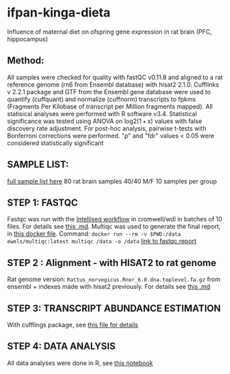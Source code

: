 # ifpan-kinga-dieta
Influence of maternal diet on ofspring gene expression in rat brain (PFC, hippocampus)

## Method:

All samples were checked for quality with fastQC v0.11.8 and aligned to a rat reference genome (rn6 from Ensembl database) with hisat2 2.1.0. Cufflinks v 2.2.1 package and GTF from the Ensembl gene database were used to quantify (cuffquant) and normalize (cuffnorm) transcripts to fpkms (Fragments Per Kilobase of transcript per Million fragments mapped). All statisical analyses were performed with R software v3.4. Statistical significance was tested using ANOVA on log2(1 + x) values with false discovery rate adjustment. For post-hoc analysis, pairwise t-tests with Bonferroni corrections were performed. "p" and "fdr" values < 0.05 were considered statistically significant 

## SAMPLE LIST:
[full sample list here](sample-list.tsv)
80 rat brain samples
40/40 M/F
10 samples per group

## STEP 1: FASTQC
Fastqc was run with the [Intelliseq workflow](https://gitlab.com/intelliseq/workflows/raw/dev/src/main/wdl/tasks/generate-fastqc-report/v0.1/generate-fastqc-report.wdl) in cromwell/wdl in batches of 10 files. For details see [this .md](run-fastqc-wdl-in-batches.md). Multiqc was used to generate the final report, in [this docker file](https://hub.docker.com/r/ewels/multiqc). Command:
`docker run --rm -v $PWD:/data ewels/multiqc:latest multiqc /data -o /data`
[link to fastqc report](http://149.156.177.112/projects/ifpan-kinga-dieta/multiqc_report.html)

## STEP 2 : Alignment - with HISAT2 to rat genome
Rat genome version: `Rattus_norvegicus.Rnor_6.0.dna.toplevel.fa.gz` from ensembl + indexes made with hisat2 previously. For details see [this .md](run-hisat2.md)

## STEP 3: TRANSCRIPT ABUNDANCE ESTIMATION
With cufflings package, see [this file for details](run-cuffquant-and-cuffnorm.md)

## STEP 4: DATA ANALYSIS
All data analyses were done in R, see [this notebook](http://149.156.177.112/projects/ifpan-kinga-dieta/analysis/kinga-dieta.nb.html)

